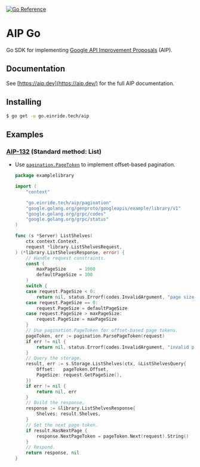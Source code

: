 [![Go Reference](https://pkg.go.dev/badge/go.einride.tech/aip.svg)](https://pkg.go.dev/go.einride.tech/aip)

AIP Go
======

Go SDK for implementing [Google API Improvement Proposals](https://aip.dev/) (AIP).

Documentation
-------------

See [https://aip.dev](https://aip.dev/) for the full AIP documentation.

Installing
----------

```bash
$ go get -u go.einride.tech/aip
```

Examples
--------

### [AIP-132](https://google.aip.dev/132) (Standard method: List)

-	Use [`pagination.PageToken`](./pagination/pagetoken.go) to implement offset-based pagination.

	```go
	package examplelibrary

	import (
		"context"

		"go.einride.tech/aip/pagination"
		"google.golang.org/genproto/googleapis/example/library/v1"
		"google.golang.org/grpc/codes"
		"google.golang.org/grpc/status"
	)

	func (s *Server) ListShelves(
		ctx context.Context,
		request *library.ListShelvesRequest,
	) (*library.ListShelvesResponse, error) {
		// Handle request constraints.
		const (
			maxPageSize     = 1000
			defaultPageSize = 100
		)
		switch {
		case request.PageSize < 0:
			return nil, status.Errorf(codes.InvalidArgument, "page size is negative")
		case request.PageSize == 0:
			request.PageSize = defaultPageSize
		case request.PageSize > maxPageSize:
			request.PageSize = maxPageSize
		}
		// Use pagination.PageToken for offset-based page tokens.
		pageToken, err := pagination.ParsePageToken(request)
		if err != nil {
			return nil, status.Errorf(codes.InvalidArgument, "invalid page token")
		}
		// Query the storage.
		result, err := s.Storage.ListShelves(ctx, &ListShelvesQuery{
			Offset:   pageToken.Offset,
			PageSize: request.GetPageSize(),
		})
		if err != nil {
			return nil, err
		}
		// Build the response.
		response := &library.ListShelvesResponse{
			Shelves: result.Shelves,
		}
		// Set the next page token.
		if result.HasNextPage {
			response.NextPageToken = pageToken.Next(request).String()
		}
		// Respond.
		return response, nil
	}
	```
